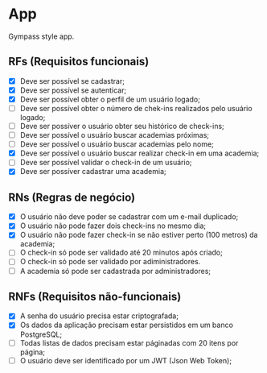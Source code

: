 # App

Gympass style app.

## RFs (Requisitos funcionais)

- [x] Deve ser possível se cadastrar;
- [x] Deve ser possível se autenticar;
- [x] Deve ser possível obter o perfil de um usuário logado;
- [ ] Deve ser possível obter o número de chek-ins realizados pelo usuário logado;
- [ ] Deve ser possíver o usuário obter seu histórico de check-ins;
- [ ] Deve ser possível o usuário buscar academias próximas;
- [ ] Deve ser possível o usuário buscar academias pelo nome;
- [x] Deve ser possível o usuário buscar realizar check-in em uma academia;
- [ ] Deve ser possível validar o check-in de um usuário;
- [x] Deve ser possíver cadastrar uma academia;

## RNs (Regras de negócio)

- [x] O usuário não deve poder se cadastrar com um e-mail duplicado;
- [x] O usuário não pode fazer dois check-ins no mesmo dia;
- [x] O usuário não pode fazer check-in se não estiver perto (100 metros) da academia;
- [ ] O check-in só pode ser validado até 20 minutos após criado;
- [ ] O check-in só pode ser validado por adiministradores.
- [ ] A academia só pode ser cadastrada por administradores;

## RNFs (Requisitos não-funcionais)

- [x] A senha do usuário precisa estar criptografada;
- [x] Os dados da aplicação precisam estar persistidos em um banco PostgreSQL;
- [ ] Todas listas de dados precisam estar páginadas com 20 itens por página;
- [ ] O usuário deve ser identificado por um JWT (Json Web Token);
